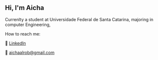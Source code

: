 ## Hi, I'm Aicha 
Currenlty a student at Universidade Federal de Santa Catarina, majoring in computer Engineering,


How to reach me:

🔗 [LinkedIn](https://www.linkedin.com/in/aicha-al-rob-054141230/)

📧
aichaalrob@gmail.com

<!--
**aicha0k/aicha0k** is a ✨ _special_ ✨ repository because its `README.md` (this file) appears on your GitHub profile.

Here are some ideas to get you started:

- 🔭 I’m currently working on ...
- 🌱 I’m currently learning ...
- 👯 I’m looking to collaborate on ...
- 🤔 I’m looking for help with ...
- 💬 Ask me about ...
- 📫 How to reach me: ...
- 😄 Pronouns: ...
- ⚡ Fun fact: ...
-->
